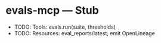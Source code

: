 # evals-mcp — Stub

- TODO: Tools: evals.run(suite, thresholds)
- TODO: Resources: eval_reports/latest; emit OpenLineage

